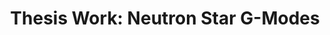---
layout: blog 
style: style1
image_path: /images/neutron.jpeg
link_path: /portfolio_posts/thesis.html
title: Thesis Work&#58; Neutron Star G-Modes
caption: Numerical calculation of sound speed differences and g-modes as a probe of core composition.
permalink: /generic.html 
--- 
